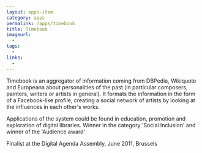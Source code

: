 ```yaml
---
layout: apps-item
category: apps
permalink: /apps/timebook
title: Timebook
imageurl:
  - 
tags:
  - 
links:
  - 
---
```


Timebook is an aggregator of information coming from DBPedia, Wikiquote and Europeana about personalities of the past (in particular composers, painters, writers or artists in general). It formats the information in the form of a Facebook-like profile, creating a social network of artists by looking at the influences in each other's works.

Applications of the system could be found in education, promotion and exploration of digital libraries. Winner in the category 'Social Inclusion' and winner of the 'Audience award'

Finalist at the Digital Agenda Assembly, June 2011, Brussels
